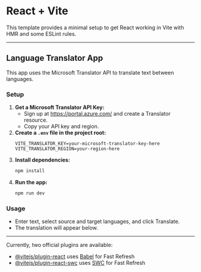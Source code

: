 # React + Vite

This template provides a minimal setup to get React working in Vite with HMR and some ESLint rules.

---

## Language Translator App

This app uses the Microsoft Translator API to translate text between languages.

### Setup
1. **Get a Microsoft Translator API Key:**
   - Sign up at https://portal.azure.com/ and create a Translator resource.
   - Copy your API key and region.
2. **Create a `.env` file in the project root:**
   ```env
   VITE_TRANSLATOR_KEY=your-microsoft-translator-key-here
   VITE_TRANSLATOR_REGION=your-region-here
   ```
3. **Install dependencies:**
   ```bash
   npm install
   ```
4. **Run the app:**
   ```bash
   npm run dev
   ```

### Usage
- Enter text, select source and target languages, and click Translate.
- The translation will appear below.

---

Currently, two official plugins are available:

- [@vitejs/plugin-react](https://github.com/vitejs/vite-plugin-react/blob/main/packages/plugin-react) uses [Babel](https://babeljs.io/) for Fast Refresh
- [@vitejs/plugin-react-swc](https://github.com/vitejs/vite-plugin-react/blob/main/packages/plugin-react-swc) uses [SWC](https://swc.rs/) for Fast Refresh


